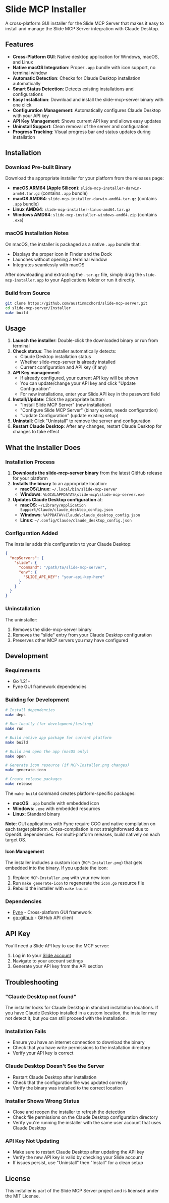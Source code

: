 # Slide MCP Installer

A cross-platform GUI installer for the Slide MCP Server that makes it easy to install and manage the Slide MCP Server integration with Claude Desktop.

## Features

- **Cross-Platform GUI**: Native desktop application for Windows, macOS, and Linux
- **Native macOS Integration**: Proper `.app` bundle with icon support, no terminal window
- **Automatic Detection**: Checks for Claude Desktop installation automatically
- **Smart Status Detection**: Detects existing installations and configurations
- **Easy Installation**: Download and install the slide-mcp-server binary with one click
- **Configuration Management**: Automatically configures Claude Desktop with your API key
- **API Key Management**: Shows current API key and allows easy updates
- **Uninstall Support**: Clean removal of the server and configuration
- **Progress Tracking**: Visual progress bar and status updates during installation

## Installation

### Download Pre-built Binary

Download the appropriate installer for your platform from the releases page:

- **macOS ARM64 (Apple Silicon)**: `slide-mcp-installer-darwin-arm64.tar.gz` (contains `.app` bundle)
- **macOS AMD64**: `slide-mcp-installer-darwin-amd64.tar.gz` (contains `.app` bundle)
- **Linux AMD64**: `slide-mcp-installer-linux-amd64.tar.gz`
- **Windows AMD64**: `slide-mcp-installer-windows-amd64.zip` (contains `.exe`)

### macOS Installation Notes

On macOS, the installer is packaged as a native `.app` bundle that:
- Displays the proper icon in Finder and the Dock
- Launches without opening a terminal window
- Integrates seamlessly with macOS

After downloading and extracting the `.tar.gz` file, simply drag the `slide-mcp-installer.app` to your Applications folder or run it directly.

### Build from Source

```bash
git clone https://github.com/austinmcchord/slide-mcp-server.git
cd slide-mcp-server/Installer
make build
```

## Usage

1. **Launch the installer**: Double-click the downloaded binary or run from terminal
2. **Check status**: The installer automatically detects:
   - Claude Desktop installation status
   - Whether slide-mcp-server is already installed
   - Current configuration and API key (if any)
3. **API Key management**:
   - If already configured, your current API key will be shown
   - You can update/change your API key and click "Update Configuration"
   - For new installations, enter your Slide API key in the password field
4. **Install/Update**: Click the appropriate button:
   - "Install Slide MCP Server" (new installation)
   - "Configure Slide MCP Server" (binary exists, needs configuration)
   - "Update Configuration" (update existing setup)
5. **Uninstall**: Click "Uninstall" to remove the server and configuration
6. **Restart Claude Desktop**: After any changes, restart Claude Desktop for changes to take effect

## What the Installer Does

### Installation Process

1. **Downloads the slide-mcp-server binary** from the latest GitHub release for your platform
2. **Installs the binary** to an appropriate location:
   - **macOS/Linux**: `~/.local/bin/slide-mcp-server`
   - **Windows**: `%LOCALAPPDATA%\slide-mcp\slide-mcp-server.exe`
3. **Updates Claude Desktop configuration** at:
   - **macOS**: `~/Library/Application Support/Claude/claude_desktop_config.json`
   - **Windows**: `%APPDATA%\Claude\claude_desktop_config.json`
   - **Linux**: `~/.config/Claude/claude_desktop_config.json`

### Configuration Added

The installer adds this configuration to your Claude Desktop:

```json
{
  "mcpServers": {
    "slide": {
      "command": "/path/to/slide-mcp-server",
      "env": {
        "SLIDE_API_KEY": "your-api-key-here"
      }
    }
  }
}
```

### Uninstallation

The uninstaller:
1. Removes the slide-mcp-server binary
2. Removes the "slide" entry from your Claude Desktop configuration
3. Preserves other MCP servers you may have configured

## Development

### Requirements

- Go 1.21+
- Fyne GUI framework dependencies

### Building for Development

```bash
# Install dependencies
make deps

# Run locally (for development/testing)
make run

# Build native app package for current platform
make build

# Build and open the app (macOS only)
make open

# Generate icon resource (if MCP-Installer.png changes)
make generate-icon

# Create release packages
make release
```

The `make build` command creates platform-specific packages:
- **macOS**: `.app` bundle with embedded icon
- **Windows**: `.exe` with embedded resources
- **Linux**: Standard binary

**Note**: GUI applications with Fyne require CGO and native compilation on each target platform. Cross-compilation is not straightforward due to OpenGL dependencies. For multi-platform releases, build natively on each target OS.

#### Icon Management

The installer includes a custom icon (`MCP-Installer.png`) that gets embedded into the binary. If you update the icon:

1. Replace `MCP-Installer.png` with your new icon
2. Run `make generate-icon` to regenerate the `icon.go` resource file
3. Rebuild the installer with `make build`

### Dependencies

- [Fyne](https://fyne.io/) - Cross-platform GUI framework
- [go-github](https://github.com/google/go-github) - GitHub API client

## API Key

You'll need a Slide API key to use the MCP server:

1. Log in to your [Slide account](https://console.slide.tech/)
2. Navigate to your account settings
3. Generate your API key from the API section

## Troubleshooting

### "Claude Desktop not found"

The installer looks for Claude Desktop in standard installation locations. If you have Claude Desktop installed in a custom location, the installer may not detect it, but you can still proceed with the installation.

### Installation Fails

- Ensure you have an internet connection to download the binary
- Check that you have write permissions to the installation directory
- Verify your API key is correct

### Claude Desktop Doesn't See the Server

- Restart Claude Desktop after installation
- Check that the configuration file was updated correctly
- Verify the binary was installed to the correct location

### Installer Shows Wrong Status

- Close and reopen the installer to refresh the detection
- Check file permissions on the Claude Desktop configuration directory
- Verify you're running the installer with the same user account that uses Claude Desktop

### API Key Not Updating

- Make sure to restart Claude Desktop after updating the API key
- Verify the new API key is valid by checking your Slide account
- If issues persist, use "Uninstall" then "Install" for a clean setup

## License

This installer is part of the Slide MCP Server project and is licensed under the MIT License. 